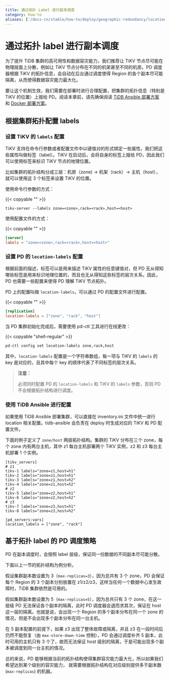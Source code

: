```yaml
---
title: 通过拓扑 Label 进行副本调度
category: how-to
aliases: ['/docs-cn/stable/how-to/deploy/geographic-redundancy/location-awareness/','/docs-cn/stable/location-awareness/']
---
```


# 通过拓扑 label 进行副本调度

为了提升 TiDB 集群的高可用性和数据容灾能力，我们推荐让 TiKV 节点尽可能在物理层面上分散，例如让 TiKV 节点分布在不同的机架甚至不同的机房。PD 调度器根据 TiKV 的拓扑信息，会自动在后台通过调度使得 Region 的各个副本尽可能隔离，从而使得数据容灾能力最大化。

要让这个机制生效，我们需要在部署时进行合理配置，把集群的拓扑信息（特别是 TiKV 的位置）上报给 PD。阅读本章前，请先确保阅读 [TiDB Ansible 部署方案](/online-deployment-using-ansible.md) 和 [Docker 部署方案](/test-deployment-using-docker.md)。

## 根据集群拓扑配置 labels

### 设置 TiKV 的 `labels` 配置

TiKV 支持在命令行参数或者配置文件中以键值对的形式绑定一些属性，我们把这些属性叫做标签（label）。TiKV 在启动后，会将自身的标签上报给 PD，因此我们可以使用标签来标识 TiKV 节点的地理位置。

比如集群的拓扑结构分成三层：机房（zone) -> 机架（rack）-> 主机（host），就可以使用这 3 个标签来设置 TiKV 的位置。

使用命令行参数的方式：

{{< copyable "" >}}

```
tikv-server --labels zone=<zone>,rack=<rack>,host=<host>
```

使用配置文件的方式：

{{< copyable "" >}}

```toml
[server]
labels = "zone=<zone>,rack=<rack>,host=<host>"
```

### 设置 PD 的 `location-labels` 配置

根据前面的描述，标签可以是用来描述 TiKV 属性的任意键值对，但 PD 无从得知哪些标签是用来标识地理位置的，而且也无从得知这些标签的层次关系。因此，PD 也需要一些配置来使得 PD 理解 TiKV 节点拓扑。

PD 上的配置叫做 `location-labels`，可以通过 PD 的配置文件进行配置。

{{< copyable "" >}}

```toml
[replication]
location-labels = ["zone", "rack", "host"]
```

当 PD 集群初始化完成后，需要使用 pd-ctl 工具进行在线更改：

{{< copyable "shell-regular" >}}

```bash
pd-ctl config set location-labels zone,rack,host
```

其中，`location-labels` 配置是一个字符串数组，每一项与 TiKV 的 `labels` 的 key 是对应的，且其中每个 key 的顺序代表了不同标签的层次关系。

> **注意：**
>
> 必须同时配置 PD 的 `location-labels` 和 TiKV 的 `labels` 参数，否则 PD 不会根据拓扑结构进行调度。

### 使用 TiDB Ansible 进行配置

如果使用 TiDB Ansible 部署集群，可以直接在 inventory.ini 文件中统一进行 location 相关配置。tidb-ansible 会负责在 deploy 时生成对应的 TiKV 和 PD 配置文件。

下面的例子定义了 `zone/host` 两层拓扑结构。集群的 TiKV 分布在三个 zone，每个 zone 内有两台主机，其中 z1 每台主机部署两个 TiKV 实例，z2 和 z3 每台主机部署 1 个实例。

```
[tikv_servers]
# z1
tikv-1 labels="zone=z1,host=h1"
tikv-2 labels="zone=z1,host=h1"
tikv-3 labels="zone=z1,host=h2"
tikv-4 labels="zone=z1,host=h2"
# z2
tikv-5 labels="zone=z2,host=h1"
tikv-6 labels="zone=z2,host=h2"
# z3
tikv-7 labels="zone=z3,host=h1"
tikv-8 labels="zone=z3,host=h2"

[pd_servers:vars]
location_labels = ["zone", "rack"]
```

## 基于拓扑 label 的 PD 调度策略

PD 在副本调度时，会按照 label 层级，保证同一份数据的不同副本尽可能分散。

下面以上一节的拓扑结构为例分析。

假设集群副本数设置为 3（`max-replicas=3`），因为总共有 3 个 zone，PD 会保证每个 Region 的 3 个副本分别放置在 z1/z2/z3，这样当任何一个数据中心发生故障时，TiDB 集群依然是可用的。

假如集群副本数设置为 5（`max-replicas=5`），因为总共只有 3 个 zone，在这一层级 PD 无法保证各个副本的隔离，此时 PD 调度器会退而求其次，保证在 host 这一层的隔离。也就是说，会出现一个 Region 的多个副本分布在同一个 zone 的情况，但是不会出现多个副本分布在同一台主机。

在 5 副本配置的前提下，如果 z3 出现了整体故障或隔离，并且 z3 在一段时间后仍然不能恢复（由 `max-store-down-time` 控制），PD 会通过调度补齐 5 副本，此时可用的主机只有 3 个了，故而无法保证 host 级别的隔离，于是可能出现多个副本被调度到同一台主机的情况。

总的来说，PD 能够根据当前的拓扑结构使得集群容灾能力最大化，所以如果我们希望达到某个级别的容灾能力，
就需要根据拓扑结构在对应级别提供多于副本数 (`max-replicas`) 的机器。
